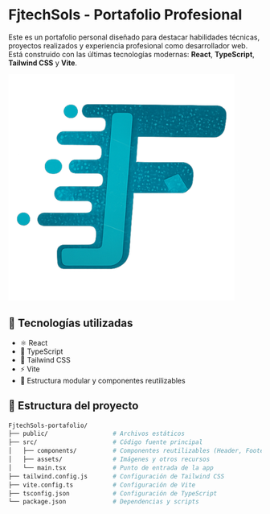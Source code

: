 # FjtechSols - Portafolio Profesional

Este es un portafolio personal diseñado para destacar habilidades técnicas, proyectos realizados y experiencia profesional como desarrollador web. Está construido con las últimas tecnologías modernas: **React**, **TypeScript**, **Tailwind CSS** y **Vite**.

<img src="./src/assets/img/Fj%20Icono.png" width="450" margin="0 0" alt="Vista previa del portafolio" />

## 🚀 Tecnologías utilizadas

- ⚛️ React
- 🔷 TypeScript
- 💨 Tailwind CSS
- ⚡ Vite
- 📁 Estructura modular y componentes reutilizables

## 🧩 Estructura del proyecto

```bash
FjtechSols-portafolio/
├── public/                  # Archivos estáticos
├── src/                     # Código fuente principal
│   ├── components/          # Componentes reutilizables (Header, Footer, etc.)
│   ├── assets/              # Imágenes y otros recursos
│   └── main.tsx             # Punto de entrada de la app
├── tailwind.config.js       # Configuración de Tailwind CSS
├── vite.config.ts           # Configuración de Vite
├── tsconfig.json            # Configuración de TypeScript
└── package.json             # Dependencias y scripts
